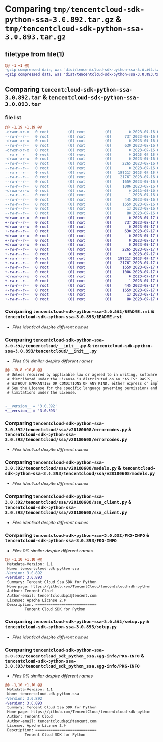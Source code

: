 # Comparing `tmp/tencentcloud-sdk-python-ssa-3.0.892.tar.gz` & `tmp/tencentcloud-sdk-python-ssa-3.0.893.tar.gz`

## filetype from file(1)

```diff
@@ -1 +1 @@
-gzip compressed data, was "dist/tencentcloud-sdk-python-ssa-3.0.892.tar", last modified: Tue May 16 00:44:48 2023, max compression
+gzip compressed data, was "dist/tencentcloud-sdk-python-ssa-3.0.893.tar", last modified: Wed May 17 03:39:23 2023, max compression
```

## Comparing `tencentcloud-sdk-python-ssa-3.0.892.tar` & `tencentcloud-sdk-python-ssa-3.0.893.tar`

### file list

```diff
@@ -1,19 +1,19 @@
-drwxr-xr-x   0 root         (0) root         (0)        0 2023-05-16 00:44:48.000000 tencentcloud-sdk-python-ssa-3.0.892/
--rw-r--r--   0 root         (0) root         (0)      737 2023-05-16 00:44:48.000000 tencentcloud-sdk-python-ssa-3.0.892/README.rst
-drwxr-xr-x   0 root         (0) root         (0)        0 2023-05-16 00:44:48.000000 tencentcloud-sdk-python-ssa-3.0.892/tencentcloud/
--rw-r--r--   0 root         (0) root         (0)      630 2023-05-16 00:44:48.000000 tencentcloud-sdk-python-ssa-3.0.892/tencentcloud/__init__.py
-drwxr-xr-x   0 root         (0) root         (0)        0 2023-05-16 00:44:48.000000 tencentcloud-sdk-python-ssa-3.0.892/tencentcloud/ssa/
--rw-r--r--   0 root         (0) root         (0)        0 2023-05-16 00:44:48.000000 tencentcloud-sdk-python-ssa-3.0.892/tencentcloud/ssa/__init__.py
-drwxr-xr-x   0 root         (0) root         (0)        0 2023-05-16 00:44:48.000000 tencentcloud-sdk-python-ssa-3.0.892/tencentcloud/ssa/v20180608/
--rw-r--r--   0 root         (0) root         (0)     2265 2023-05-16 00:44:48.000000 tencentcloud-sdk-python-ssa-3.0.892/tencentcloud/ssa/v20180608/errorcodes.py
--rw-r--r--   0 root         (0) root         (0)        0 2023-05-16 00:44:48.000000 tencentcloud-sdk-python-ssa-3.0.892/tencentcloud/ssa/v20180608/__init__.py
--rw-r--r--   0 root         (0) root         (0)   158213 2023-05-16 00:44:48.000000 tencentcloud-sdk-python-ssa-3.0.892/tencentcloud/ssa/v20180608/models.py
--rw-r--r--   0 root         (0) root         (0)    21767 2023-05-16 00:44:48.000000 tencentcloud-sdk-python-ssa-3.0.892/tencentcloud/ssa/v20180608/ssa_client.py
--rw-r--r--   0 root         (0) root         (0)     1659 2023-05-16 00:44:48.000000 tencentcloud-sdk-python-ssa-3.0.892/PKG-INFO
--rw-r--r--   0 root         (0) root         (0)     1006 2023-05-16 00:44:48.000000 tencentcloud-sdk-python-ssa-3.0.892/setup.py
-drwxr-xr-x   0 root         (0) root         (0)        0 2023-05-16 00:44:48.000000 tencentcloud-sdk-python-ssa-3.0.892/tencentcloud_sdk_python_ssa.egg-info/
--rw-r--r--   0 root         (0) root         (0)        1 2023-05-16 00:44:48.000000 tencentcloud-sdk-python-ssa-3.0.892/tencentcloud_sdk_python_ssa.egg-info/dependency_links.txt
--rw-r--r--   0 root         (0) root         (0)      445 2023-05-16 00:44:48.000000 tencentcloud-sdk-python-ssa-3.0.892/tencentcloud_sdk_python_ssa.egg-info/SOURCES.txt
--rw-r--r--   0 root         (0) root         (0)     1659 2023-05-16 00:44:48.000000 tencentcloud-sdk-python-ssa-3.0.892/tencentcloud_sdk_python_ssa.egg-info/PKG-INFO
--rw-r--r--   0 root         (0) root         (0)       13 2023-05-16 00:44:48.000000 tencentcloud-sdk-python-ssa-3.0.892/tencentcloud_sdk_python_ssa.egg-info/top_level.txt
--rw-r--r--   0 root         (0) root         (0)       88 2023-05-16 00:44:48.000000 tencentcloud-sdk-python-ssa-3.0.892/setup.cfg
+drwxr-xr-x   0 root         (0) root         (0)        0 2023-05-17 03:39:23.000000 tencentcloud-sdk-python-ssa-3.0.893/
+-rw-r--r--   0 root         (0) root         (0)      737 2023-05-17 03:39:23.000000 tencentcloud-sdk-python-ssa-3.0.893/README.rst
+drwxr-xr-x   0 root         (0) root         (0)        0 2023-05-17 03:39:23.000000 tencentcloud-sdk-python-ssa-3.0.893/tencentcloud/
+-rw-r--r--   0 root         (0) root         (0)      630 2023-05-17 03:39:23.000000 tencentcloud-sdk-python-ssa-3.0.893/tencentcloud/__init__.py
+drwxr-xr-x   0 root         (0) root         (0)        0 2023-05-17 03:39:23.000000 tencentcloud-sdk-python-ssa-3.0.893/tencentcloud/ssa/
+-rw-r--r--   0 root         (0) root         (0)        0 2023-05-17 03:39:23.000000 tencentcloud-sdk-python-ssa-3.0.893/tencentcloud/ssa/__init__.py
+drwxr-xr-x   0 root         (0) root         (0)        0 2023-05-17 03:39:23.000000 tencentcloud-sdk-python-ssa-3.0.893/tencentcloud/ssa/v20180608/
+-rw-r--r--   0 root         (0) root         (0)     2265 2023-05-17 03:39:23.000000 tencentcloud-sdk-python-ssa-3.0.893/tencentcloud/ssa/v20180608/errorcodes.py
+-rw-r--r--   0 root         (0) root         (0)        0 2023-05-17 03:39:23.000000 tencentcloud-sdk-python-ssa-3.0.893/tencentcloud/ssa/v20180608/__init__.py
+-rw-r--r--   0 root         (0) root         (0)   158213 2023-05-17 03:39:23.000000 tencentcloud-sdk-python-ssa-3.0.893/tencentcloud/ssa/v20180608/models.py
+-rw-r--r--   0 root         (0) root         (0)    21767 2023-05-17 03:39:23.000000 tencentcloud-sdk-python-ssa-3.0.893/tencentcloud/ssa/v20180608/ssa_client.py
+-rw-r--r--   0 root         (0) root         (0)     1659 2023-05-17 03:39:23.000000 tencentcloud-sdk-python-ssa-3.0.893/PKG-INFO
+-rw-r--r--   0 root         (0) root         (0)     1006 2023-05-17 03:39:23.000000 tencentcloud-sdk-python-ssa-3.0.893/setup.py
+drwxr-xr-x   0 root         (0) root         (0)        0 2023-05-17 03:39:23.000000 tencentcloud-sdk-python-ssa-3.0.893/tencentcloud_sdk_python_ssa.egg-info/
+-rw-r--r--   0 root         (0) root         (0)        1 2023-05-17 03:39:23.000000 tencentcloud-sdk-python-ssa-3.0.893/tencentcloud_sdk_python_ssa.egg-info/dependency_links.txt
+-rw-r--r--   0 root         (0) root         (0)      445 2023-05-17 03:39:23.000000 tencentcloud-sdk-python-ssa-3.0.893/tencentcloud_sdk_python_ssa.egg-info/SOURCES.txt
+-rw-r--r--   0 root         (0) root         (0)     1659 2023-05-17 03:39:23.000000 tencentcloud-sdk-python-ssa-3.0.893/tencentcloud_sdk_python_ssa.egg-info/PKG-INFO
+-rw-r--r--   0 root         (0) root         (0)       13 2023-05-17 03:39:23.000000 tencentcloud-sdk-python-ssa-3.0.893/tencentcloud_sdk_python_ssa.egg-info/top_level.txt
+-rw-r--r--   0 root         (0) root         (0)       88 2023-05-17 03:39:23.000000 tencentcloud-sdk-python-ssa-3.0.893/setup.cfg
```

### Comparing `tencentcloud-sdk-python-ssa-3.0.892/README.rst` & `tencentcloud-sdk-python-ssa-3.0.893/README.rst`

 * *Files identical despite different names*

### Comparing `tencentcloud-sdk-python-ssa-3.0.892/tencentcloud/__init__.py` & `tencentcloud-sdk-python-ssa-3.0.893/tencentcloud/__init__.py`

 * *Files 0% similar despite different names*

```diff
@@ -10,8 +10,8 @@
 # Unless required by applicable law or agreed to in writing, software
 # distributed under the License is distributed on an "AS IS" BASIS,
 # WITHOUT WARRANTIES OR CONDITIONS OF ANY KIND, either express or implied.
 # See the License for the specific language governing permissions and
 # limitations under the License.
 
 
-__version__ = '3.0.892'
+__version__ = '3.0.893'
```

### Comparing `tencentcloud-sdk-python-ssa-3.0.892/tencentcloud/ssa/v20180608/errorcodes.py` & `tencentcloud-sdk-python-ssa-3.0.893/tencentcloud/ssa/v20180608/errorcodes.py`

 * *Files identical despite different names*

### Comparing `tencentcloud-sdk-python-ssa-3.0.892/tencentcloud/ssa/v20180608/models.py` & `tencentcloud-sdk-python-ssa-3.0.893/tencentcloud/ssa/v20180608/models.py`

 * *Files identical despite different names*

### Comparing `tencentcloud-sdk-python-ssa-3.0.892/tencentcloud/ssa/v20180608/ssa_client.py` & `tencentcloud-sdk-python-ssa-3.0.893/tencentcloud/ssa/v20180608/ssa_client.py`

 * *Files identical despite different names*

### Comparing `tencentcloud-sdk-python-ssa-3.0.892/PKG-INFO` & `tencentcloud-sdk-python-ssa-3.0.893/PKG-INFO`

 * *Files 0% similar despite different names*

```diff
@@ -1,10 +1,10 @@
 Metadata-Version: 1.1
 Name: tencentcloud-sdk-python-ssa
-Version: 3.0.892
+Version: 3.0.893
 Summary: Tencent Cloud Ssa SDK for Python
 Home-page: https://github.com/TencentCloud/tencentcloud-sdk-python
 Author: Tencent Cloud
 Author-email: tencentcloudapi@tencent.com
 License: Apache License 2.0
 Description: ============================
         Tencent Cloud SDK for Python
```

### Comparing `tencentcloud-sdk-python-ssa-3.0.892/setup.py` & `tencentcloud-sdk-python-ssa-3.0.893/setup.py`

 * *Files identical despite different names*

### Comparing `tencentcloud-sdk-python-ssa-3.0.892/tencentcloud_sdk_python_ssa.egg-info/PKG-INFO` & `tencentcloud-sdk-python-ssa-3.0.893/tencentcloud_sdk_python_ssa.egg-info/PKG-INFO`

 * *Files 0% similar despite different names*

```diff
@@ -1,10 +1,10 @@
 Metadata-Version: 1.1
 Name: tencentcloud-sdk-python-ssa
-Version: 3.0.892
+Version: 3.0.893
 Summary: Tencent Cloud Ssa SDK for Python
 Home-page: https://github.com/TencentCloud/tencentcloud-sdk-python
 Author: Tencent Cloud
 Author-email: tencentcloudapi@tencent.com
 License: Apache License 2.0
 Description: ============================
         Tencent Cloud SDK for Python
```

